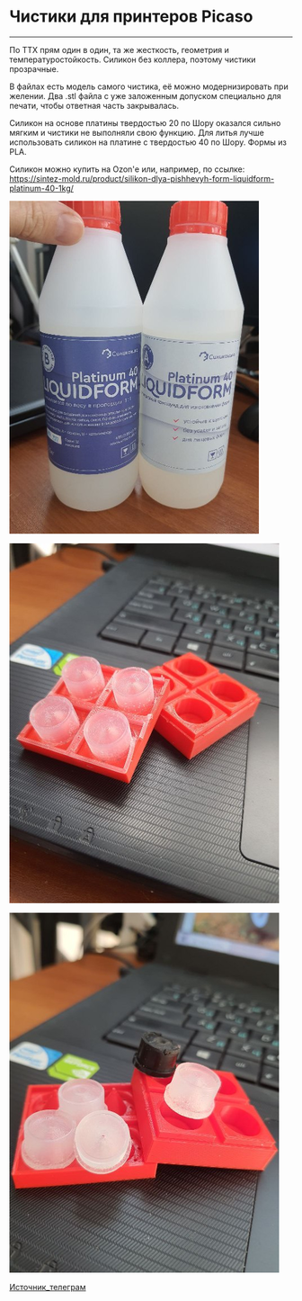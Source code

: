 # Чистики для принтеров Picaso
---

По ТТХ прям один в один, та же жесткость, геометрия и температуростойкость. 
Силикон без коллера, поэтому чистики прозрачные.

В файлах есть модель самого чистика, её можно модернизировать при желении.
Два .stl файла с уже заложенным допуском специально для печати, чтобы ответная часть закрывалась.

Силикон на основе платины твердостью 20 по Шору оказался сильно мягким и чистики не выполняли свою функцию.
Для литья лучше использовать силикон на платине с твердостью 40 по Шору.
Формы из PLA.

Силикон можно купить на Ozon'е или, например, по ссылке: https://sintez-mold.ru/product/silikon-dlya-pishhevyh-form-liquidform-platinum-40-1kg/

![Силикон](./img/Photo_silicone_0.jpg)

![Форма_для_литья_0](./img/Photo_silicone_1.jpg)

![Форма_для_литья_1](./img/Photo_silicone_2.jpg)

[Источник_телеграм](https://t.me/Picaso3dUnofficial/239314)
